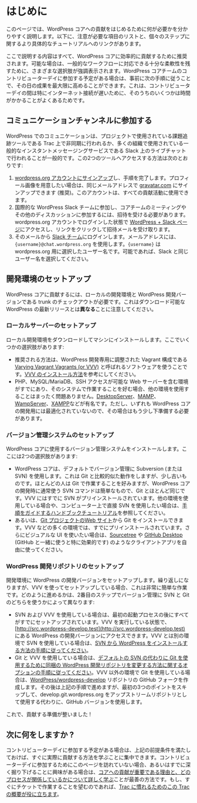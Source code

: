 <!--
# Getting Started
-->

# はじめに

<!--
This page gives you a clear guide on what you need to do in order to get started with contributing to WordPress core. Below you will find a list of items that need to be taken care of, with links leading to more specific tutorials on the individual steps.
-->

このページでは、WordPress コアへの貢献をはじめるために何が必要かを分かりやすく説明します。以下に、注意が必要な項目のリストと、個々のステップに関するより具体的なチュートリアルへのリンクがあります。

<!--
Everything described here is recommended to efficiently contribute to WordPress core. Where possible, different choices are highlighted to leave enough flexibility to account for your typical workflows. If you are planning to join a contributor day in the WordPress core team, following these steps in advance will ensure you maximize your outcome of that day since often-times several of them can be time-consuming during contributor days, particularly due to slow internet connections.
-->

ここで説明する内容はすべて、WordPress コアに効率的に貢献するために推奨されます。可能な場合は、一般的なワークフローに対応できる十分な柔軟性を残すために、さまざまな選択肢が強調表示されます。WordPress コアチームのコントリビューターデイに参加する予定がある場合は、事前に次の手順に従うことで、その日の成果を最大限に高めることができます。これは、コントリビューターデイの間は特にインターネット接続が遅いために、そのうちのいくつかは時間がかかることがよくあるためです。

<!--
## Joining communication channels
-->

## コミュニケーションチャンネルに参加する

<!--
Communication in WordPress commonly happens either asynchronously on Trac, which is the issue tracker used by the project, or in live chat on Slack, which is a popular instant messaging service used by many organizations. Here is how you get access to these two tools:
-->

WordPress でのコミュニケーションは、プロジェクトで使用されている課題追跡ツールである Trac 上で非同期に行われるか、多くの組織で使用されている一般的なインスタントメッセージングサービスである Slack 上のライブチャットで行われることが一般的です。この2つのツールへアクセスする方法は次のとおりです:

<!--
1.  [Sign up for a wordpress.org account](https://login.wordpress.org/register) and complete the instructions. You may optionally sign up at [gravatar.com](https://gravatar.com/) with the same email address if you’d like to have a profile picture (recommended). This account can be used for all contributing activities.
2.  In order to join the international WordPress Slack team and thus be able to participate in core team meetings and other discussions, you need to receive an invite. Visit the [WordPress + Slack page](https://make.wordpress.org/chat/) while being logged in with your wordpress.org account, and click the link to receive the invite per email.
3.  Via the email, log in to the [Slack team](https://wordpress.slack.com). For email address, use `{username}@chat.wordpress.org` where `{username}` is your user name you picked for wordpress.org. If possible, pick the same username for Slack.
-->

1.  [wordpress.org アカウントにサインアップ](https://login.wordpress.org/register)し、手順を完了します。プロフィール画像を用意したい場合は、同じメールアドレスで [gravatar.com](https://gravatar.com/) にサインアップできます (推奨)。このアカウントは、すべての貢献活動に使用できます。
2.  国際的な WordPress Slack チームに参加し、コアチームのミーティングやその他のディスカッションに参加するには、招待を受ける必要があります。wordpress.org アカウントでログインした状態で [WordPress + Slack ページ](https://make.wordpress.org/chat/)にアクセスし、リンクをクリックして招待メールを受け取ります。
3.  そのメールから [Slack チーム](https://wordpress.slack.com)にログインします。メールアドレスには、`{username}@chat.wordpress.org` を使用します。`{username}` は wordpress.org 用に選択したユーザー名です。可能であれば、Slack と同じユーザー名を選択してください。

<!--
## Setting up your development environment
-->

## 開発環境のセットアップ

<!--
In order to contribute to WordPress core, you need a local development environment and a checkout of WordPress trunk, which is the development version of WordPress. Be aware that this is *not* the same as the latest downloadable WordPress release.
-->

WordPress コアに貢献するには、ローカルの開発環境と WordPress 開発バージョンである trunk のチェックアウトが必要です。これはダウンロード可能な WordPress の最新リリースとは**異なる**ことに注意してください。

<!--
### Setting up a local server
-->

### ローカルサーバーのセットアップ

<!--
Download and install a local development environment on your machine. You have a few options here:
-->

ローカル開発環境をダウンロードしてマシンにインストールします。ここでいくつかの選択肢があります:

<!--
*   The recommended way is to use a software called [Varying Vagrant Vagrants (or VVV)](https://varyingvagrantvagrants.org), which is a Vagrant configuration tailored specifically for WordPress development. Please follow the handbook instructions on [how to install VVV](https://make.wordpress.org/core/handbook/tutorials/installing-a-local-server/installing-vvv/).
*   If you already have an environment that includes a webserver with PHP, MySQL/MariaDB and SSH access and you prefer working with that system, it is perfectly fine to decide on using another environment. Popular alternatives include [DesktopServer](https://make.wordpress.org/core/handbook/tutorials/installing-a-local-server/desktopserver/), [MAMP](https://make.wordpress.org/core/handbook/tutorials/installing-a-local-server/mamp/), [WampServer](https://make.wordpress.org/core/handbook/tutorials/installing-a-local-server/wampserver/), [XAMPP](https://make.wordpress.org/core/handbook/tutorials/installing-a-local-server/xampp/), and others. Be aware though that none of them is optimized for WordPress core development, so a little more groundwork will be necessary in that case.
-->

*   推奨される方法は、WordPress 開発専用に調整された Vagrant 構成である [Varying Vagrant Vagrants (or VVV)](https://varyingvagrantvagrants.org) と呼ばれるソフトウェアを使うことです。[VVV のインストール方法](https://ja.wordpress.org/team/handbook/core/tutorials/installing-a-local-server/installing-vvv/)を参考にしてください。
*   PHP、MySQL/MariaDB、SSH アクセスが可能な Web サーバーを含む環境がすでにあり、そのシステムで作業することを好む場合、他の環境を使用することはまったく問題ありません。[DesktopServer](https://ja.wordpress.org/team/handbook/core/tutorials/installing-a-local-server/desktopserver/)、[MAMP](https://ja.wordpress.org/team/handbook/core/tutorials/installing-a-local-server/mamp/)、[WampServer](https://ja.wordpress.org/team/handbook/core/tutorials/installing-a-local-server/wampserver/)、[XAMPP](https://ja.wordpress.org/team/handbook/core/tutorials/installing-a-local-server/xampp/)などが有名です。ただし、いずれも WordPress コアの開発用には最適化されていないので、その場合はもう少し下準備する必要があります。

<!--
### Setting up a version control system
-->

### バージョン管理システムのセットアップ

<!--
Install a version control system to use for WordPress core. Here you have two options:
-->

WordPress コアに使用するバージョン管理システムをインストールします。ここには2つの選択肢があります:

<!--
*   WordPress core by default uses Subversion (or SVN) for version control, which works relatively similar to Git, but is a little older. While most people prefer working with Git, the SVN commands you typically use when developing for WordPress core are trivial and almost the same as their Git counterparts. VVV already has SVN pre-installed. If you are using another environment or prefer to also use SVN directly on your computer, there is a [handbook tutorial guiding you through the process](https://make.wordpress.org/core/handbook/tutorials/installing-a-vcs/).
*   Alternatively, you can install Git from the [Git project website](https://git-scm.com/). On many environments, for example VVV, you will already find it pre-installed. If you prefer using a visual UI in addition, feel free to use a client app such as [Sourcetree](https://www.atlassian.com/software/sourcetree), or [GitHub Desktop](https://desktop.github.com/) (which works particularly well when used together with GitHub).
-->

*   WordPress コアは、デフォルトでバージョン管理に Subversion (または SVN) を使用します。これは Git と比較的似た動作をしますが、少し古いものです。ほとんどの人は Git で作業することを好みますが、WordPress コアの開発時に通常使う SVN コマンドは簡単なもので、Git とほとんど同じです。VVV にはすでに SVN がプリインストールされています。他の環境を使用している場合や、コンピューター上で直接 SVN を使用したい場合は、[手順をガイドするハンドブックチュートリアル](https://ja.wordpress.org/team/handbook/core/tutorials/installing-a-vcs/)を参照してください。
*   あるいは、[Git プロジェクトのWeb サイト](https://git-scm.com/)から Git をインストールできます。VVV などの多くの環境では、すでにプリインストールされています。さらにビジュアルな UI を使いたい場合は、[Sourcetree](https://www.atlassian.com/software/sourcetree) や [GitHub Desktop](https://desktop.github.com/) (GitHub と一緒に使うと特に効果的です) のようなクライアントアプリを自由に使ってください。

<!--
### Setting up a WordPress development repository
-->

### WordPress 開発リポジトリのセットアップ

<!--
Set up the development version of WordPress in your development environment. Again, this is a significantly easier process if you are using VVV for your setup. How you proceed depends on whether you decided to use SVN or Git for version control in the second step:
-->

開発環境に WordPress の開発バージョンをセットアップします。繰り返しになりますが、VVV を使ってセットアップしている場合、これは非常に簡単な作業です。どのように進めるかは、2番目のステップでバージョン管理に SVN と Git のどちらを使うかによって異なります:

<!--
*   If you are using SVN and VVV, everything is already setup after the initial booting process. You can access your development version of WordPress under [http://src.wordpress-develop.test](http://src.wordpress-develop.test) with your VVV running. If you’re using SVN on another environment than VVV, please [follow the instructions on how to install WordPress from SVN](https://make.wordpress.org/core/handbook/tutorials/installing-wordpress-locally/from-svn/).
*   If you’re using Git and VVV, please [follow the optional instructions on how to change the included WordPress development repository to use Git instead of the default SVN](https://make.wordpress.org/core/handbook/tutorials/installing-a-local-server/installing-vvv/#5-create-github-repo-optional). If you’re using Git on another environment than VVV, create a GitHub fork of the [WordPress/wordpress-develop](https://github.com/WordPress/wordpress-develop) repository. Afterwards, you can proceed with the above instructions, just skip the first three points and instead of using develop.git.wordpress.org as upstream repository, use the GitHub version.
-->

*   SVN および VVV を使用している場合は、最初の起動プロセスの後にすべてがすでにセットアップされています。VVV を実行している状態で、[http://src.wordpress-develop.test](http://src.wordpress-develop.test) にある WordPress の開発バージョンにアクセスできます。VVV とは別の環境で SVN を使用している場合は、[SVN から WordPress をインストールする方法の手順に従ってください](https://ja.wordpress.org/team/handbook/core/tutorials/installing-wordpress-locally/from-svn/)。
*   Git と VVV を使用している場合は、[デフォルトの SVN の代わりに Git を使用するために同梱の WordPress 開発リポジトリを変更する方法に関するオプションの手順に従ってください](https://ja.wordpress.org/team/handbook/core/tutorials/installing-a-local-server/installing-vvv/#5-create-github-repo-optional)。VVV 以外の環境で Git を使用している場合は、[WordPress/wordpress-develop](https://github.com/WordPress/wordpress-develop) リポジトリの GitHub フォークを作成します。その後は上記の手順で進めますが、最初の3つのポイントをスキップして、develop.git.wordpress.org をアップストリームリポジトリとして使用する代わりに、GitHub バージョンを使用します。

<!--
And with that, you’re ready to get started with contributing!
-->

これで、貢献する準備が整いました !

<!--
## What is next?
-->

## 次に何をしますか ?

<!-- If you plan to attend a contributor day, the above prerequisites will give you a jumpstart so that you can immediately focus on learning how to actually contribute. If you are not visiting this page because you are going to attend a contributor day or if you are already interested in diving in deeper, the best way to proceed is to [learn more about why contributing to core is important and which processes are involved](https://make.wordpress.org/core/handbook/contribute/). In case you immediately prefer working with tickets instead, [this introduction to Trac will help you get familiar](https://make.wordpress.org/core/handbook/tutorials/trac/new-user-quick-start/). -->

コントリビューターデイに参加する予定がある場合は、上記の前提条件を満たしておけば、すぐに実際に貢献する方法を学ぶことに集中できます。コントリビューターデイに参加するためにこのページを訪れていない場合、あるいはすでに深く掘り下げることに興味がある場合は、[コアへの貢献が重要である理由と、どのプロセスが関係しているかについて詳しく学ぶ](https://ja.wordpress.org/team/handbook/core/contribute/)ことが最善の方法です。もし、すぐにチケットで作業することを望むのであれば、[Trac に慣れるためのこの Trac の概要が役に立ちます](https://ja.wordpress.org/team/handbook/core/tutorials/trac/new-user-quick-start/)。
